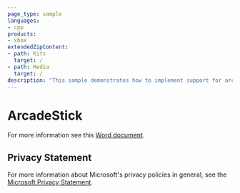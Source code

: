 ```yaml
---
page_type: sample
languages:
- cpp
products:
- xbox
extendedZipContent:
- path: Kits
  target: /
- path: Media
  target: /
description: "This sample demonstrates how to implement support for arcade sticks on Xbox One."
---
```


# ArcadeStick

For more information see this [Word document](https://github.com/microsoft/Xbox-ATG-Samples/blob/master/XDKSamples/System/ArcadeStick/ReadMe.docx).

## Privacy Statement

For more information about Microsoft's privacy policies in general, see the [Microsoft Privacy Statement](https://privacy.microsoft.com/en-us/privacystatement/).
